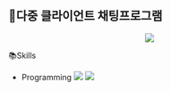 ## 💬다중 클라이언트 채팅프로그램

<p align="center"><img src="https://user-images.githubusercontent.com/74812194/184757463-f9fb51df-d451-4717-ac00-bb250a3b4d62.png"></p>

📚Skills

* Programming <img src="https://img.shields.io/badge/java-007396?style=for-the-badge&logo=java&logoColor=white"> <img src="https://img.shields.io/badge/mysql-4479A1?style=for-the-badge&logo=mysql&logoColor=white">
